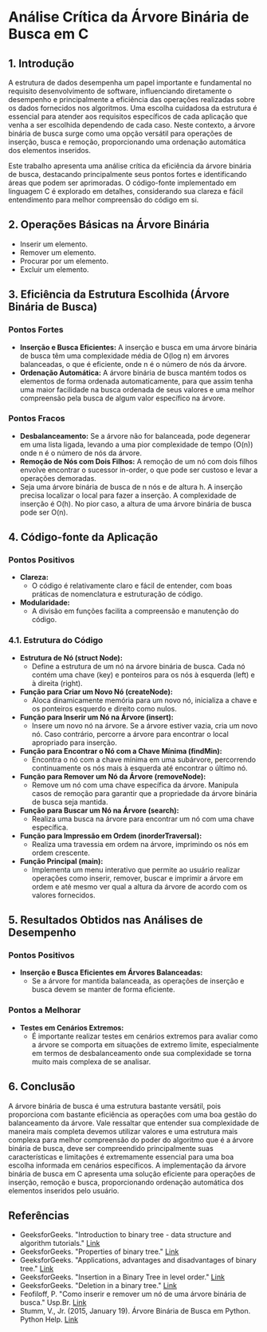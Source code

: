 # Análise Crítica da Árvore Binária de Busca em C

## 1. Introdução

A estrutura de dados desempenha um papel importante e fundamental no requisito desenvolvimento de software, influenciando diretamente o desempenho e principalmente a eficiência das operações realizadas sobre os dados fornecidos nos algoritmos. Uma escolha cuidadosa da estrutura é essencial para atender aos requisitos específicos de cada aplicação que venha a ser escolhida dependendo de cada caso. Neste contexto, a árvore binária de busca surge como uma opção versátil para operações de inserção, busca e remoção, proporcionando uma ordenação automática dos elementos inseridos. 

Este trabalho apresenta uma análise crítica da eficiência da árvore binária de busca, destacando principalmente seus pontos fortes e identificando áreas que podem ser aprimoradas. O código-fonte implementado em linguagem C é explorado em detalhes, considerando sua clareza e fácil entendimento para melhor compreensão do código em si. 


## 2. Operações Básicas na Árvore Binária

- Inserir um elemento.
- Remover um elemento.
- Procurar por um elemento.
- Excluir um elemento.

## 3. Eficiência da Estrutura Escolhida (Árvore Binária de Busca)

### Pontos Fortes

- **Inserção e Busca Eficientes:** A inserção e busca em uma árvore binária de busca têm uma complexidade média de O(log n) em árvores balanceadas, o que é eficiente, onde n é o número de nós da árvore.
- **Ordenação Automática:** A árvore binária de busca mantém todos os elementos de forma ordenada automaticamente, para que assim tenha uma maior facilidade na busca ordenada de seus valores e uma melhor compreensão pela busca de algum valor específico na árvore. 


### Pontos Fracos

- **Desbalanceamento:** Se a árvore não for balanceada, pode degenerar em uma lista ligada, levando a uma pior complexidade de tempo (O(n)) onde n é o número de nós da árvore.
- **Remoção de Nós com Dois Filhos:** A remoção de um nó com dois filhos envolve encontrar o sucessor in-order, o que pode ser custoso e levar a operações demoradas.
- Seja uma árvore binária de busca de n nós e de altura h. A inserção precisa localizar o local para fazer a inserção. A complexidade de inserção é O(h). No pior caso, a altura de uma árvore binária de busca pode ser O(n).

## 4. Código-fonte da Aplicação

### Pontos Positivos

- **Clareza:**
  - O código é relativamente claro e fácil de entender, com boas práticas de nomenclatura e estruturação de código.
- **Modularidade:**
  - A divisão em funções facilita a compreensão e manutenção do código.

### 4.1. Estrutura do Código

- **Estrutura de Nó (struct Node):**
  - Define a estrutura de um nó na árvore binária de busca. Cada nó contém uma chave (key) e ponteiros para os nós à esquerda (left) e à direita (right).
- **Função para Criar um Novo Nó (createNode):**
  - Aloca dinamicamente memória para um novo nó, inicializa a chave e os ponteiros esquerdo e direito como nulos.
- **Função para Inserir um Nó na Árvore (insert):**
  - Insere um novo nó na árvore. Se a árvore estiver vazia, cria um novo nó. Caso contrário, percorre a árvore para encontrar o local apropriado para inserção.
- **Função para Encontrar o Nó com a Chave Mínima (findMin):**
  - Encontra o nó com a chave mínima em uma subárvore, percorrendo continuamente os nós mais à esquerda até encontrar o último nó.
- **Função para Remover um Nó da Árvore (removeNode):**
  - Remove um nó com uma chave específica da árvore. Manipula casos de remoção para garantir que a propriedade da árvore binária de busca seja mantida.
- **Função para Buscar um Nó na Árvore (search):**
  - Realiza uma busca na árvore para encontrar um nó com uma chave específica.
- **Função para Impressão em Ordem (inorderTraversal):**
  - Realiza uma travessia em ordem na árvore, imprimindo os nós em ordem crescente.
- **Função Principal (main):**
  - Implementa um menu interativo que permite ao usuário realizar operações como inserir, remover, buscar e imprimir a árvore em ordem e até mesmo ver qual a altura da árvore de acordo com os valores fornecidos.


## 5. Resultados Obtidos nas Análises de Desempenho

### Pontos Positivos

- **Inserção e Busca Eficientes em Árvores Balanceadas:**
  - Se a árvore for mantida balanceada, as operações de inserção e busca devem se manter de forma eficiente.

### Pontos a Melhorar

- **Testes em Cenários Extremos:**
  - É importante realizar testes em cenários extremos para avaliar como a árvore se comporta em situações de extremo limite, especialmente em termos de desbalanceamento onde sua complexidade se torna muito mais complexa de se analisar.

## 6. Conclusão 

A árvore binária de busca é uma estrutura bastante versátil, pois proporciona com bastante eficiência as operações com uma boa gestão do balanceamento da árvore. Vale ressaltar que entender sua complexidade de maneira mais completa devemos utilizar valores e uma estrutura mais complexa para melhor compreensão do poder do algoritmo que é a árvore binária de busca, deve ser compreendido principalmente suas características e limitações é extremamente essencial para uma boa escolha informada em cenários específicos. A implementação da árvore binária de busca em C apresenta uma solução eficiente para operações de inserção, remoção e busca, proporcionando ordenação automática dos elementos inseridos pelo usuário.



## Referências

- GeeksforGeeks. "Introduction to binary tree - data structure and algorithm tutorials." [Link](https://www.geeksforgeeks.org/introduction-to-binary-tree-data-structure-and-algorithm-tutorials/?ref=lbp)
- GeeksforGeeks. "Properties of binary tree." [Link](https://www.geeksforgeeks.org/properties-of-binary-tree/?ref=lbp)
- GeeksforGeeks. "Applications, advantages and disadvantages of binary tree." [Link](https://www.geeksforgeeks.org/applications-advantages-and-disadvantages-of-binary-tree/?ref=lbp)
- GeeksforGeeks. "Insertion in a Binary Tree in level order." [Link](https://www.geeksforgeeks.org/insertion-in-a-binary-tree-in-level-order/?ref=lbp)
- GeeksforGeeks. "Deletion in a binary tree." [Link](https://www.geeksforgeeks.org/deletion-binary-tree/?ref=lbp)
- Feofiloff, P. "Como inserir e remover um nó de uma árvore binária de busca." Usp.Br. [Link](https://www.ime.usp.br/~pf/algoritmos/aulas/binst.html)
- Stumm, V., Jr. (2015, January 19). Árvore Binária de Busca em Python. Python Help. [Link](https://pythonhelp.wordpress.com/2015/01/19/arvore-binaria-de-busca-em-python/)
